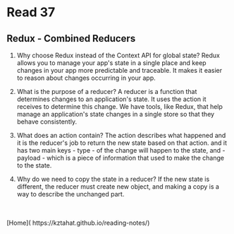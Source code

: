 # Read 37

## Redux - Combined Reducers

1. Why choose Redux instead of the Context API for global state?
   Redux allows you to manage your app's state in a single place and keep changes in your app more predictable and traceable. It makes it easier to reason about changes occurring in your app.

2. What is the purpose of a reducer?
   A reducer is a function that determines changes to an application's state. It uses the action it receives to determine this change. We have tools, like Redux, that help manage an application's state changes in a single store so that they behave consistently.

3. What does an action contain?
   The action describes what happened and it is the reducer's job to return the new state based on that action. and it has two main keys - type - of the change will happen to the state, and - payload - which is a piece of information that used to make the change to the state.

4. Why do we need to copy the state in a reducer?
   If the new state is different, the reducer must create new object, and making a copy is a way to describe the unchanged part.

<br />
<br />
[Home]( https://kztahat.github.io/reading-notes/)
